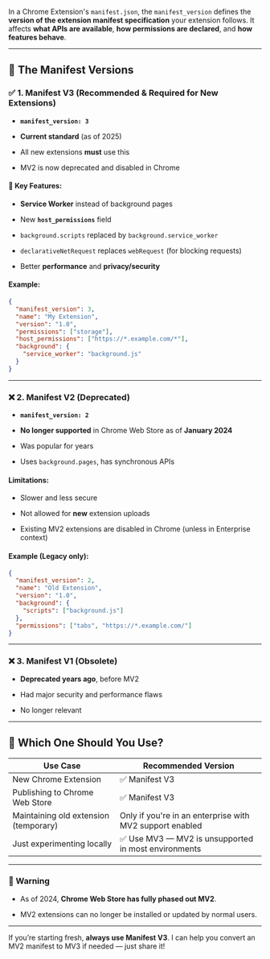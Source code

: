 In a Chrome Extension's `manifest.json`, the `manifest_version` defines the **version of the extension manifest specification** your extension follows. It affects **what APIs are available**, **how permissions are declared**, and **how features behave**.

---

## 🔢 The Manifest Versions

### ✅ 1. **Manifest V3 (Recommended & Required for New Extensions)**

- **`manifest_version: 3`**
    
- **Current standard** (as of 2025)
    
- All new extensions **must** use this
    
- MV2 is now deprecated and disabled in Chrome
    

#### 🔧 Key Features:

- **Service Worker** instead of background pages
    
- New **`host_permissions`** field
    
- `background.scripts` replaced by `background.service_worker`
    
- `declarativeNetRequest` replaces `webRequest` (for blocking requests)
    
- Better **performance** and **privacy/security**
    

#### Example:

```json
{
  "manifest_version": 3,
  "name": "My Extension",
  "version": "1.0",
  "permissions": ["storage"],
  "host_permissions": ["https://*.example.com/*"],
  "background": {
    "service_worker": "background.js"
  }
}
```

---

### ❌ 2. **Manifest V2 (Deprecated)**

- **`manifest_version: 2`**
    
- **No longer supported** in Chrome Web Store as of **January 2024**
    
- Was popular for years
    
- Uses `background.pages`, has synchronous APIs
    

#### Limitations:

- Slower and less secure
    
- Not allowed for **new** extension uploads
    
- Existing MV2 extensions are disabled in Chrome (unless in Enterprise context)
    

#### Example (Legacy only):

```json
{
  "manifest_version": 2,
  "name": "Old Extension",
  "version": "1.0",
  "background": {
    "scripts": ["background.js"]
  },
  "permissions": ["tabs", "https://*.example.com/"]
}
```

---

### ❌ 3. **Manifest V1 (Obsolete)**

- **Deprecated years ago**, before MV2
    
- Had major security and performance flaws
    
- No longer relevant
    

---

## 🧭 Which One Should You Use?

|**Use Case**|**Recommended Version**|
|---|---|
|New Chrome Extension|✅ Manifest V3|
|Publishing to Chrome Web Store|✅ Manifest V3|
|Maintaining old extension (temporary)|Only if you're in an enterprise with MV2 support enabled|
|Just experimenting locally|✅ Use MV3 — MV2 is unsupported in most environments|

---

### 🛑 Warning

- As of 2024, **Chrome Web Store has fully phased out MV2**.
    
- MV2 extensions can no longer be installed or updated by normal users.
    

---

If you’re starting fresh, **always use Manifest V3**. I can help you convert an MV2 manifest to MV3 if needed — just share it!